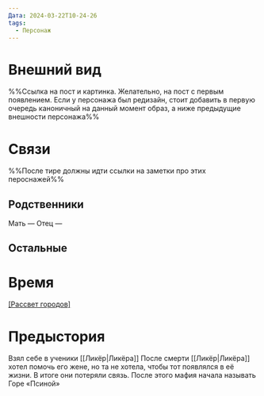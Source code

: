 ```yaml
---
Дата: 2024-03-22T10-24-26
tags:
  - Персонаж
---
```


# Внешний вид
%%Ссылка на пост и картинка. Желательно, на пост с первым появлением. Если у персонажа был редизайн, стоит добавить в первую очередь каноничный на данный момент образ, а ниже предыдущие внешности персонажа%%
# Связи
%%После тире должны идти ссылки на заметки про этих пероснажей%%
## Родственники
Мать —
Отец — 
## Остальные 
# Время
[[Рассвет городов]](?)
# Предыстория
Взял себе в ученики [[Ликёр|Ликёра]]
После смерти [[Ликёр|Ликёра]] хотел помочь его жене, но та не хотела, чтобы тот появлялся в её жизни. В итоге они потеряли связь.
После этого мафия начала называть Горе «Псиной»

